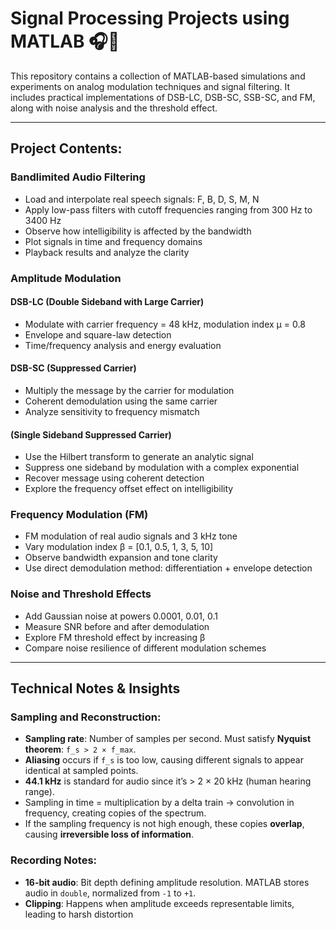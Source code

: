 # Signal Processing Projects using MATLAB 🎧📡

This repository contains a collection of MATLAB-based simulations and experiments on analog modulation techniques and signal filtering. It includes practical implementations of DSB-LC, DSB-SC, SSB-SC, and FM, along with noise analysis and the threshold effect.

---

## Project Contents:

### Bandlimited Audio Filtering
- Load and interpolate real speech signals: F, B, D, S, M, N
- Apply low-pass filters with cutoff frequencies ranging from 300 Hz to 3400 Hz
- Observe how intelligibility is affected by the bandwidth
- Plot signals in time and frequency domains
- Playback results and analyze the clarity

###  Amplitude Modulation
####  DSB-LC (Double Sideband with Large Carrier)
- Modulate with carrier frequency = 48 kHz, modulation index μ = 0.8
- Envelope and square-law detection
- Time/frequency analysis and energy evaluation

#### DSB-SC (Suppressed Carrier)
- Multiply the message by the carrier for modulation
- Coherent demodulation using the same carrier
- Analyze sensitivity to frequency mismatch

####  (Single Sideband Suppressed Carrier)
- Use the Hilbert transform to generate an analytic signal
- Suppress one sideband by modulation with a complex exponential
- Recover message using coherent detection
- Explore the frequency offset effect on intelligibility

###  Frequency Modulation (FM)
- FM modulation of real audio signals and 3 kHz tone
- Vary modulation index β = [0.1, 0.5, 1, 3, 5, 10]
- Observe bandwidth expansion and tone clarity
- Use direct demodulation method: differentiation + envelope detection

### Noise and Threshold Effects
- Add Gaussian noise at powers 0.0001, 0.01, 0.1
- Measure SNR before and after demodulation
- Explore FM threshold effect by increasing β
- Compare noise resilience of different modulation schemes

---

## Technical Notes & Insights

### Sampling and Reconstruction:
- **Sampling rate**: Number of samples per second. Must satisfy **Nyquist theorem**: `f_s > 2 × f_max`.
- **Aliasing** occurs if `f_s` is too low, causing different signals to appear identical at sampled points.
- **44.1 kHz** is standard for audio since it’s > 2 × 20 kHz (human hearing range).
- Sampling in time = multiplication by a delta train → convolution in frequency, creating copies of the spectrum.
- If the sampling frequency is not high enough, these copies **overlap**, causing **irreversible loss of information**.

### Recording Notes:
- **16-bit audio**: Bit depth defining amplitude resolution. MATLAB stores audio in `double`, normalized from `-1` to `+1`.
- **Clipping**: Happens when amplitude exceeds representable limits, leading to harsh distortion
